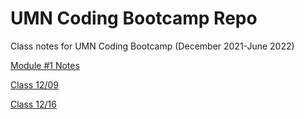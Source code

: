 # UMN Coding Bootcamp Repo   

Class notes for UMN Coding Bootcamp (December 2021-June 2022)   

[Module #1 Notes](https://github.com/nitrotap/class-repo/blob/main/Module-1/notes.txt)    

[Class 12/09](https://github.com/nitrotap/class-repo/blob/main/Module-1/class-notes/12092021.txt)    

[Class 12/16](https://github.com/nitrotap/class-repo/blob/main/Module-1/class-notes/12162021.txt)


